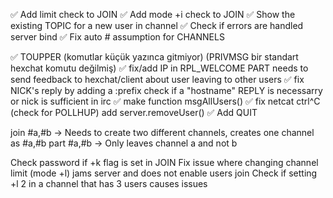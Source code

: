 ✅ Add limit check to JOIN
✅ Add mode +i check to JOIN
✅ Show the existing TOPIC for a new user in channel
✅ Check if errors are handled server bind
✅ Fix auto # assumption for CHANNELS

✅ TOUPPER (komutlar küçük yazınca gitmiyor) (PRIVMSG bir standart hexchat komutu değilmiş)
✅ fix/add IP in RPL_WELCOME
PART needs to send feedback to hexchat/client about user leaving to other users
✅ fix NICK's reply by adding a :prefix
check if a "hostname" REPLY is necessarry or nick is sufficient in irc
✅ make function msgAllUsers()
✅ fix netcat ctrl^C (check for POLLHUP) add server.removeUser()
✅ Add QUIT


join #a,#b -> Needs to create two different channels, creates one channel as #a,#b
part #a,#b -> Only leaves channel a and not b


Check password if +k flag is set in JOIN
Fix issue where changing channel limit (mode +l) jams server and does not enable users join
Check if setting +l 2 in a channel that has 3 users causes issues
